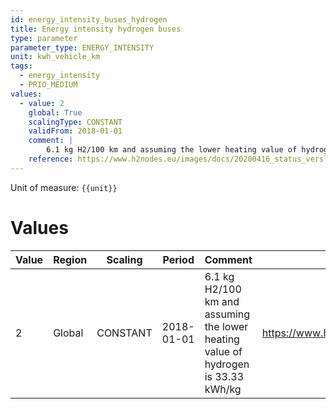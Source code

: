 ```yaml
---
id: energy_intensity_buses_hydrogen
title: Energy intensity hydrogen buses
type: parameter
parameter_type: ENERGY_INTENSITY
unit: kwh_vehicle_km
tags:
  - energy_intensity
  - PRIO_MEDIUM
values:
  - value: 2
    global: True
    scalingType: CONSTANT
    validFrom: 2018-01-01
    comment: |
        6.1 kg H2/100 km and assuming the lower heating value of hydrogen is 33.33 kWh/kg
    reference: https://www.h2nodes.eu/images/docs/20200416_status_verslag_2BP_Hydrogen_buses_on_the_Veluwe_Eng_.pdf
---
```



Unit of measure: `{{unit}}`


# Values


| Value | Region | Scaling | Period | Comment | Reference |
|-------|--------|---------|--------|---------|-----------|
| 2 | Global | CONSTANT | 2018-01-01 | 6.1 kg H2/100 km and assuming the lower heating value of hydrogen is 33.33 kWh/kg | https://www.h2nodes.eu/images/docs/20200416_status_verslag_2BP_Hydrogen_buses_on_the_Veluwe_Eng_.pdf |


